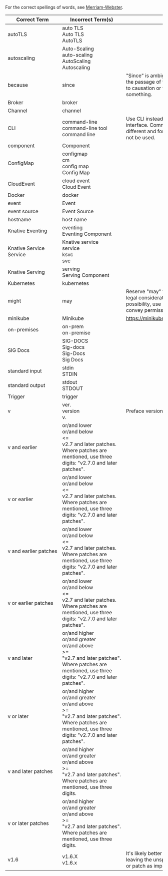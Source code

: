 For the correct spellings of words, see [Merriam-Webster](https://www.merriam-webster.com/).

| Correct Term                            | Incorrect Term(s)                                          | Notes                                                                                                                                     |
|-----------------------------------------|------------------------------------------------------------|-------------------------------------------------------------------------------------------------------------------------------------------|
| autoTLS                                 | auto TLS<br>Auto&nbsp;TLS<br>AutoTLS                       |                                                                                                                                           |
| autoscaling                             | Auto-Scaling<br>auto-scaling<br>AutoScaling<br>Autoscaling |                                                                                                                                           |
| because                                 | since                                                      | "Since" is ambiguous; it can refer to the passage of time. "Because" refers to causation or the reason for something.                     |
| Broker                                  | broker                                                     |                                                                                                                                           |
| Channel                                 | channel                                                    |                                                                                                                                           |
| CLI                                     | command-line<br>command-line&nbsp;tool<br>command&nbsp;line| Use CLI instead of command line interface. Command line is slightly different and for this context should not be used.                    |
| component                               | Component                                                  |                                                                                                                                           |
| ConfigMap                               | configmap<br>cm<br>config&nbsp;map<br>Config&nbsp;Map      |                                                                                                                                           |
| CloudEvent                              | cloud&nbsp;event<br>Cloud&nbsp;Event                       |                                                                                                                                           |
| Docker                                  | docker                                                     |                                                                                                                                           |
| event                                   | Event                                                      |                                                                                                                                           |
| event&nbsp;source                       | Event&nbsp;Source                                          |                                                                                                                                           |
| hostname                                | host&nbsp;name                                             |                                                                                                                                           |
| Knative&nbsp;Eventing                   | eventing<br>Eventing&nbsp;Component                        |                                                                                                                                           |
| Knative&nbsp;Service<br>Service         | Knative&nbsp;service<br>service<br>ksvc<br>svc             |                                                                                                                                           |
| Knative&nbsp;Serving                    | serving<br>Serving&nbsp;Component                          |                                                                                                                                           |
| Kubernetes                              | kubernetes                                                 |                                                                                                                                           |
| might                                   | may                                                        | Reserve "may" for official policy or legal considerations. To convey possibility, use "can" or "might". To convey permission, use "can".  |
| minikube                                | Minikube                                                   | https://minikube.sigs.k8s.io/docs/start/                                                                                                  |
| on-premises                             | on-prem<br>on-premise                                      |                                                                                                                                           |
| SIG Docs                                | SIG-DOCS<br>Sig-docs<br>Sig-Docs<br>Sig&nbsp;Docs          |                                                                                                                                           |
| standard&nbsp;input                     | stdin<br>STDIN                                             |                                                                                                                                           |
| standard&nbsp;output                    | stdout<br>STDOUT                                           |                                                                                                                                           |
| Trigger                                 | trigger                                                    |                                                                                                                                           |
| v                                       | ver.<br>version<br>v.                                      | Preface version numbers with "v".                                                                                                         |
| v<version-number>&nbsp;and&nbsp;earlier | or/and&nbsp;lower<br>or/and&nbsp;below<br><=<br>v2.7&nbsp;and&nbsp;later&nbsp;patches.<br>Where patches are mentioned, use three digits: "v2.7.0 and later patches".|                                  |
| v<version-number>&nbsp;or&nbsp;earlier  | or/and&nbsp;lower<br>or/and&nbsp;below<br><=<br>v2.7&nbsp;and&nbsp;later&nbsp;patches.<br>Where patches are mentioned, use three digits: "v2.7.0 and later patches".|                                  |
| v<version number>&nbsp;and&nbsp;earlier&nbsp;patches | or/and&nbsp;lower<br>or/and&nbsp;below<br><=<br>v2.7&nbsp;and&nbsp;later&nbsp;patches.<br>Where patches are mentioned, use three digits: "v2.7.0 and later patches".|                     |
| v<version number>&nbsp;or&nbsp;earlier&nbsp;patches  | or/and&nbsp;lower<br>or/and&nbsp;below<br><=<br>v2.7&nbsp;and&nbsp;later&nbsp;patches.<br>Where patches are mentioned, use three digits: "v2.7.0 and later patches".|                     |
| v<version-number>&nbsp;and&nbsp;later   | or/and&nbsp;higher<br>or/and&nbsp;greater<br>or/and&nbsp;above<br>>=<br>"v2.7&nbsp;and&nbsp;later&nbsp;patches".<br>Where patches are mentioned, use three digits: "v2.7.0 and later patches".|        |
| v<version-number>&nbsp;or&nbsp;later    | or/and&nbsp;higher<br>or/and&nbsp;greater<br>or/and&nbsp;above<br>>=<br>"v2.7&nbsp;and&nbsp;later&nbsp;patches".<br>Where patches are mentioned, use three digits: "v2.7.0 and later patches".|        |
| v<version-number>&nbsp;and&nbsp;later&nbsp;patches| or/and&nbsp;higher<br>or/and&nbsp;greater<br>or/and&nbsp;above<br>>=<br>"v2.7&nbsp;and&nbsp;later&nbsp;patches".<br>Where patches are mentioned, use three digits.|                          |
| v<version-number>&nbsp;or&nbsp;later&nbsp;patches    | or/and&nbsp;higher<br>or/and&nbsp;greater<br>or/and&nbsp;above<br>>=<br>"v2.7&nbsp;and&nbsp;later&nbsp;patches".<br>Where patches are mentioned, use three digits.|                       |
| v1.6                                    | v1.6.X<br>v1.6.x                                           | It's likely better to omit the wildcard, leaving the unspecified major, minor, or patch as implied. |                                     |
